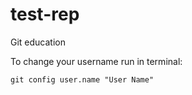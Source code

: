 # test-rep
Git education

To change your username run in terminal:

`git config user.name "User Name"`
